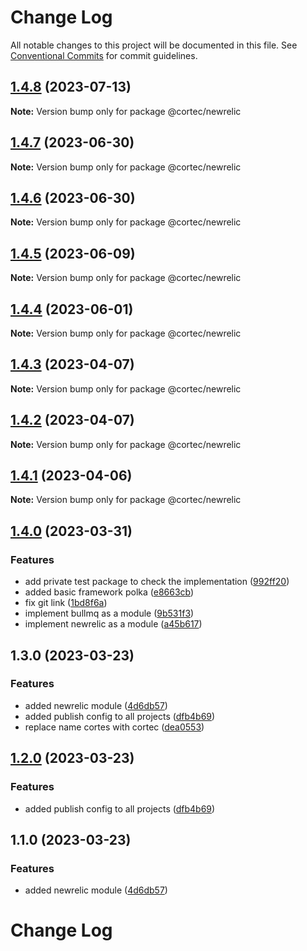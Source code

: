 # Change Log

All notable changes to this project will be documented in this file.
See [Conventional Commits](https://conventionalcommits.org) for commit guidelines.

## [1.4.8](https://github.com/saswatds/cortec/compare/@cortec/newrelic@1.4.7...@cortec/newrelic@1.4.8) (2023-07-13)

**Note:** Version bump only for package @cortec/newrelic

## [1.4.7](https://github.com/saswatds/cortec/compare/@cortec/newrelic@1.4.6...@cortec/newrelic@1.4.7) (2023-06-30)

**Note:** Version bump only for package @cortec/newrelic

## [1.4.6](https://github.com/saswatds/cortec/compare/@cortec/newrelic@1.4.5...@cortec/newrelic@1.4.6) (2023-06-30)

**Note:** Version bump only for package @cortec/newrelic

## [1.4.5](https://github.com/saswatds/cortec/compare/@cortec/newrelic@1.4.4...@cortec/newrelic@1.4.5) (2023-06-09)

**Note:** Version bump only for package @cortec/newrelic

## [1.4.4](https://github.com/saswatds/cortec/compare/@cortec/newrelic@1.4.3...@cortec/newrelic@1.4.4) (2023-06-01)

**Note:** Version bump only for package @cortec/newrelic

## [1.4.3](https://github.com/saswatds/cortec/compare/@cortec/newrelic@1.4.2...@cortec/newrelic@1.4.3) (2023-04-07)

**Note:** Version bump only for package @cortec/newrelic

## [1.4.2](https://github.com/saswatds/cortec/compare/@cortec/newrelic@1.4.1...@cortec/newrelic@1.4.2) (2023-04-07)

**Note:** Version bump only for package @cortec/newrelic

## [1.4.1](https://github.com/saswatds/cortec/compare/@cortec/newrelic@1.4.0...@cortec/newrelic@1.4.1) (2023-04-06)

**Note:** Version bump only for package @cortec/newrelic

## [1.4.0](https://github.com/saswatds/cortec/compare/@cortec/newrelic@1.3.0...@cortec/newrelic@1.4.0) (2023-03-31)

### Features

- add private test package to check the implementation ([992ff20](https://github.com/saswatds/cortec/commit/992ff20ca4c3b7ce2d154323a6a9e763c2214c22))
- added basic framework polka ([e8663cb](https://github.com/saswatds/cortec/commit/e8663cb6b0103c2c530539b96c3fc959c14860e3))
- fix git link ([1bd8f6a](https://github.com/saswatds/cortec/commit/1bd8f6a6789555c02abaaa58b58d82c6a474f23c))
- implement bullmq as a module ([9b531f3](https://github.com/saswatds/cortec/commit/9b531f39e1275b3e25e09f20033d81eb3bb7871d))
- implement newrelic as a module ([a45b617](https://github.com/saswatds/cortec/commit/a45b6171829b819e75e9dfb7264fa4eb51b6a899))

## 1.3.0 (2023-03-23)

### Features

- added newrelic module ([4d6db57](https://github.com/saswatds/cortec/commit/4d6db57877216baa2378ca990916df62023291d6))
- added publish config to all projects ([dfb4b69](https://github.com/saswatds/cortec/commit/dfb4b69645b860b6686792d7a4272700686fd544))
- replace name cortes with cortec ([dea0553](https://github.com/saswatds/cortec/commit/dea055356354609a61c9900293a68c07cb71ba54))

## [1.2.0](https://github.com/saswatds/cortec/compare/@cortec/newrelic@1.1.0...@cortec/newrelic@1.2.0) (2023-03-23)

### Features

- added publish config to all projects ([dfb4b69](https://github.com/saswatds/cortec/commit/dfb4b69645b860b6686792d7a4272700686fd544))

## 1.1.0 (2023-03-23)

### Features

- added newrelic module ([4d6db57](https://github.com/saswatds/cortec/commit/4d6db57877216baa2378ca990916df62023291d6))

# Change Log
